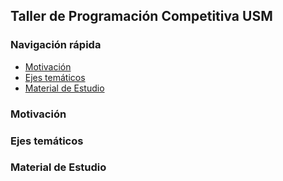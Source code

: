 ## Taller de Programación Competitiva USM

### Navigación rápida
  * [Motivación](#motivaci-n)
  * [Ejes temáticos](#ejes-tem-ticos)
  * [Material de Estudio](#material-de-estudio)

### Motivación

### Ejes temáticos

### Material de Estudio

